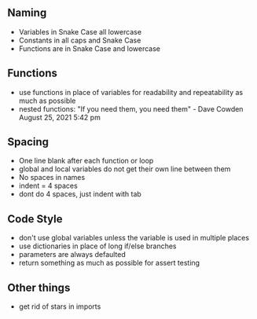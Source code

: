 ## Naming

 * Variables in Snake Case all lowercase
 * Constants in all caps and Snake Case
 * Functions are in Snake Case and lowercase

## Functions

 * use functions in place of variables for readability and repeatability as much as possible
 * nested functions: "If you need them, you need them" - Dave Cowden August 25, 2021 5:42 pm

## Spacing

 * One line blank after each function or loop
 * global and local variables do not get their own line between them
 * No spaces in names
 * indent = 4 spaces
 * dont do 4 spaces, just indent with tab

## Code Style 

 * don't use global variables unless the variable is used in multiple places
 * use dictionaries in place of long if/else branches
 * parameters are always defaulted
 * return something as much as possible for assert testing

## Other things

 * get rid of stars in imports
